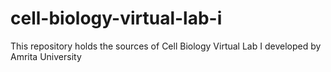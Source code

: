 # cell-biology-virtual-lab-i
This repository holds the sources of Cell Biology Virtual Lab I developed by Amrita University

